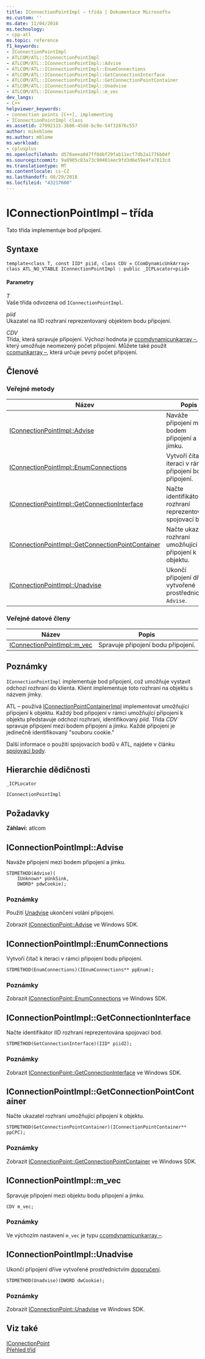 ```yaml
---
title: IConnectionPointImpl – třída | Dokumentace Microsoftu
ms.custom: ''
ms.date: 11/04/2016
ms.technology:
- cpp-atl
ms.topic: reference
f1_keywords:
- IConnectionPointImpl
- ATLCOM/ATL::IConnectionPointImpl
- ATLCOM/ATL::IConnectionPointImpl::Advise
- ATLCOM/ATL::IConnectionPointImpl::EnumConnections
- ATLCOM/ATL::IConnectionPointImpl::GetConnectionInterface
- ATLCOM/ATL::IConnectionPointImpl::GetConnectionPointContainer
- ATLCOM/ATL::IConnectionPointImpl::Unadvise
- ATLCOM/ATL::IConnectionPointImpl::m_vec
dev_langs:
- C++
helpviewer_keywords:
- connection points [C++], implementing
- IConnectionPointImpl class
ms.assetid: 27992115-3b86-45dd-bc9e-54f32876c557
author: mikeblome
ms.author: mblome
ms.workload:
- cplusplus
ms.openlocfilehash: d578aeea847ff04bf29fab11ecf7db2a1776b04f
ms.sourcegitcommit: 9a0905c03a73c904014ec9fd3d6e59e4fa7813cd
ms.translationtype: MT
ms.contentlocale: cs-CZ
ms.lasthandoff: 08/29/2018
ms.locfileid: "43217600"
---
```

# <a name="iconnectionpointimpl-class"></a>IConnectionPointImpl – třída
Tato třída implementuje bod připojení.  
  
## <a name="syntax"></a>Syntaxe  
  
```
template<class T, const IID* piid, class CDV = CComDynamicUnkArray>  
class ATL_NO_VTABLE IConnectionPointImpl : public _ICPLocator<piid>
```  
  
#### <a name="parameters"></a>Parametry  
 *T*  
 Vaše třída odvozena od `IConnectionPointImpl`.  
  
 *piid*  
 Ukazatel na IID rozhraní reprezentovaný objektem bodu připojení.  
  
 *CDV*  
 Třída, která spravuje připojení. Výchozí hodnota je [ccomdynamicunkarray –](../../atl/reference/ccomdynamicunkarray-class.md), který umožňuje neomezený počet připojení. Můžete také použít [ccomunkarray –](../../atl/reference/ccomunkarray-class.md), která určuje pevný počet připojení.  
  
## <a name="members"></a>Členové  
  
### <a name="public-methods"></a>Veřejné metody  
  
|Název|Popis|  
|----------|-----------------|  
|[IConnectionPointImpl::Advise](#advise)|Naváže připojení mezi bodem připojení a jímku.|  
|[IConnectionPointImpl::EnumConnections](#enumconnections)|Vytvoří čítač k iteraci v rámci připojení bodu připojení.|  
|[IConnectionPointImpl::GetConnectionInterface](#getconnectioninterface)|Načte identifikátor IID rozhraní reprezentována spojovací bod.|  
|[IConnectionPointImpl::GetConnectionPointContainer](#getconnectionpointcontainer)|Načte ukazatel rozhraní umožňující připojení k objektu.|  
|[IConnectionPointImpl::Unadvise](#unadvise)|Ukončí připojení dříve vytvořené prostřednictvím `Advise`.|  
  
### <a name="public-data-members"></a>Veřejné datové členy  
  
|Název|Popis|  
|----------|-----------------|  
|[IConnectionPointImpl::m_vec](#m_vec)|Spravuje připojení bodu připojení.|  
  
## <a name="remarks"></a>Poznámky  
 `IConnectionPointImpl` implementuje bod připojení, což umožňuje vystavit odchozí rozhraní do klienta. Klient implementuje toto rozhraní na objektu s názvem jímky.  
  
 ATL – používá [IConnectionPointContainerImpl](../../atl/reference/iconnectionpointcontainerimpl-class.md) implementovat umožňující připojení k objektu. Každý bod připojení v rámci umožňující připojení k objektu představuje odchozí rozhraní, identifikovaný *piid*. Třída *CDV* spravuje připojení mezi bodem připojení a jímku. Každé připojení je jedinečně identifikovaný "souboru cookie."  
  
 Další informace o použití spojovacích bodů v ATL, najdete v článku [spojovací body](../../atl/atl-connection-points.md).  
  
## <a name="inheritance-hierarchy"></a>Hierarchie dědičnosti  
 `_ICPLocator`  
  
 `IConnectionPointImpl`  
  
## <a name="requirements"></a>Požadavky  
 **Záhlaví:** atlcom  
  
##  <a name="advise"></a>  IConnectionPointImpl::Advise  
 Naváže připojení mezi bodem připojení a jímku.  
  
```
STDMETHOD(Advise)(
    IUnknown* pUnkSink,
    DWORD* pdwCookie);
```  
  
### <a name="remarks"></a>Poznámky  
 Použití [Unadvise](#unadvise) ukončení volání připojení.  
  
 Zobrazit [IConnectionPoint::Advise](/windows/desktop/api/ocidl/nf-ocidl-iconnectionpoint-advise) ve Windows SDK.  
  
##  <a name="enumconnections"></a>  IConnectionPointImpl::EnumConnections  
 Vytvoří čítač k iteraci v rámci připojení bodu připojení.  
  
```
STDMETHOD(EnumConnections)(IEnumConnections** ppEnum);
```  
  
### <a name="remarks"></a>Poznámky  
 Zobrazit [IConnectionPoint::EnumConnections](/windows/desktop/api/ocidl/nf-ocidl-iconnectionpoint-enumconnections) ve Windows SDK.  
  
##  <a name="getconnectioninterface"></a>  IConnectionPointImpl::GetConnectionInterface  
 Načte identifikátor IID rozhraní reprezentována spojovací bod.  
  
```
STDMETHOD(GetConnectionInterface)(IID* piid2);
```  
  
### <a name="remarks"></a>Poznámky  
 Zobrazit [IConnectionPoint::GetConnectionInterface](/windows/desktop/api/ocidl/nf-ocidl-iconnectionpoint-getconnectioninterface) ve Windows SDK.  
  
##  <a name="getconnectionpointcontainer"></a>  IConnectionPointImpl::GetConnectionPointContainer  
 Načte ukazatel rozhraní umožňující připojení k objektu.  
  
```
STDMETHOD(GetConnectionPointContainer)(IConnectionPointContainer** ppCPC);
```  
  
### <a name="remarks"></a>Poznámky  
 Zobrazit [IConnectionPoint::GetConnectionPointContainer](/windows/desktop/api/ocidl/nf-ocidl-iconnectionpoint-getconnectionpointcontainer) ve Windows SDK.  
  
##  <a name="m_vec"></a>  IConnectionPointImpl::m_vec  
 Spravuje připojení mezi objektu bodu připojení a jímku.  
  
```
CDV m_vec;
```     
  
### <a name="remarks"></a>Poznámky  
 Ve výchozím nastavení `m_vec` je typu [ccomdynamicunkarray –](../../atl/reference/ccomdynamicunkarray-class.md).  
  
##  <a name="unadvise"></a>  IConnectionPointImpl::Unadvise  
 Ukončí připojení dříve vytvořené prostřednictvím [doporučení](#advise).  
  
```
STDMETHOD(Unadvise)(DWORD dwCookie);
```  
  
### <a name="remarks"></a>Poznámky  
 Zobrazit [IConnectionPoint::Unadvise](/windows/desktop/api/ocidl/nf-ocidl-iconnectionpoint-unadvise) ve Windows SDK.  
  
## <a name="see-also"></a>Viz také  
 [IConnectionPoint](/windows/desktop/api/ocidl/nn-ocidl-iconnectionpoint)   
 [Přehled tříd](../../atl/atl-class-overview.md)

